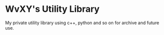 # WvXY's Utility Library

My private utility library using c++, python and so on for archive and future use.

